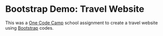 # Bootstrap Demo: Travel Website

This was a [One Code Camp](https://onecodecamp.com/) school assignment to create a travel website using [Bootstrap](https://getbootstrap.com/) codes.
